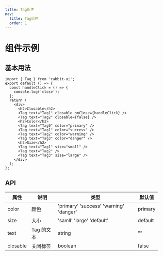 ```yaml
---
title: Tag组件
nav:
  title: Tag组件
  order: 1
---
```


# 组件示例

<code src="./demo/basic.tsx"></code>

## 基本用法

```tsx
import { Tag } from 'rabbit-ui';
export default () => {
  const handleClick = () => {
    console.log('close');
  };
  return (
    <div>
      <h2>Closable</h2>
      <Tag text="Tag1" closable onClose={handleClick} />
      <Tag text="Tag2" closable={false} />
      <h2>Color</h2>
      <Tag text="Tag0" color="primary" />
      <Tag text="Tag1" color="success" />
      <Tag text="Tag2" color="warning" />
      <Tag text="Tag3" color="danger" />
      <h2>Size</h2>
      <Tag text="Tag1" size="small" />
      <Tag text="Tag2" />
      <Tag text="Tag3" size="large" />
    </div>
  );
};
```

## API

| 属性     | 说明       | 类型                                   | 默认值  |
| -------- | ---------- | -------------------------------------- | ------- |
| color    | 颜色       | 'primary' 'success' 'warning' 'danger' | primary |
| size     | 大小       | 'samll' 'large' 'default'              | default |
| text     | Tag 的文本 | string                                 | ""      |
| closable | 关闭标签   | boolean                                | false   |

<!-- <code src="./demo/basic.tsx"></code> -->
